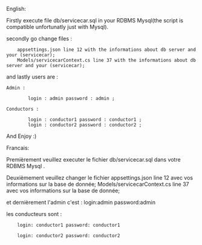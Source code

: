 
English:

Firstly execute file db/servicecar.sql in your RDBMS Mysql(the script is compatible unfortunatly just with Mysql).

secondly go change files :

        appsettings.json line 12 with the informations about db server and your (servicecar);
        Models/servicecarContext.cs line 37 with the informations about db server and your (servicecar);

and lastly users are :

    Admin :

            login : admin password : admin ;
    
    Conductors :

            login : conductor1 password : conductor1 ;
            login : conductor2 password : conductor2 ;

And Enjoy :)

Francais:

Premièrement veuillez executer le fichier db/servicecar.sql dans votre RDBMS Mysql .

Deuxièmement veuillez changer le fichier 
            appsettings.json line 12 avec vos informations sur la base de donnée;
            Models/servicecarContext.cs line 37 avec vos informations sur la base de donnée;

et dernièrement l'admin c'est : 
        login:admin password:admin

les conducteurs sont :
        
        login: conductor1 password: conductor1
        
        login: conductor2 password: conductor2
